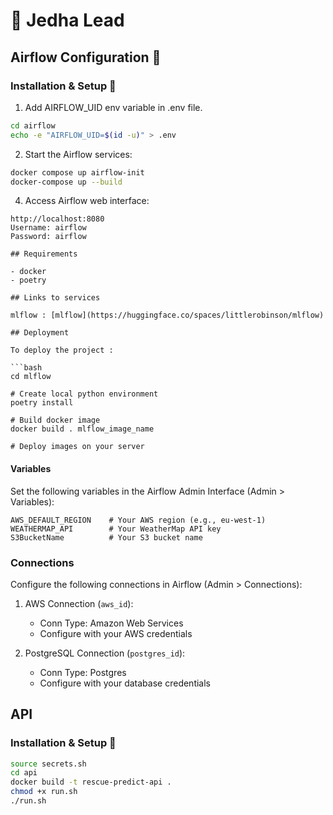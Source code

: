 # 🚀 Jedha Lead

## Airflow Configuration 🔐

### Installation & Setup 🚀

1. Add AIRFLOW_UID env variable in .env file.

```bash
cd airflow
echo -e "AIRFLOW_UID=$(id -u)" > .env
```

2. Start the Airflow services:

```bash
docker compose up airflow-init
docker-compose up --build
```

4. Access Airflow web interface:

````
http://localhost:8080
Username: airflow
Password: airflow

## Requirements

- docker
- poetry

## Links to services

mlflow : [mlflow](https://huggingface.co/spaces/littlerobinson/mlflow)

## Deployment

To deploy the project :

```bash
cd mlflow

# Create local python environment
poetry install

# Build docker image
docker build . mlflow_image_name

# Deploy images on your server
````

#### Variables

Set the following variables in the Airflow Admin Interface (Admin > Variables):

```
AWS_DEFAULT_REGION    # Your AWS region (e.g., eu-west-1)
WEATHERMAP_API        # Your WeatherMap API key
S3BucketName          # Your S3 bucket name
```

### Connections

Configure the following connections in Airflow (Admin > Connections):

1. AWS Connection (`aws_id`):

   - Conn Type: Amazon Web Services
   - Configure with your AWS credentials

2. PostgreSQL Connection (`postgres_id`):
   - Conn Type: Postgres
   - Configure with your database credentials

## API

### Installation & Setup 🚀

```bash
source secrets.sh
cd api
docker build -t rescue-predict-api .
chmod +x run.sh
./run.sh
```
